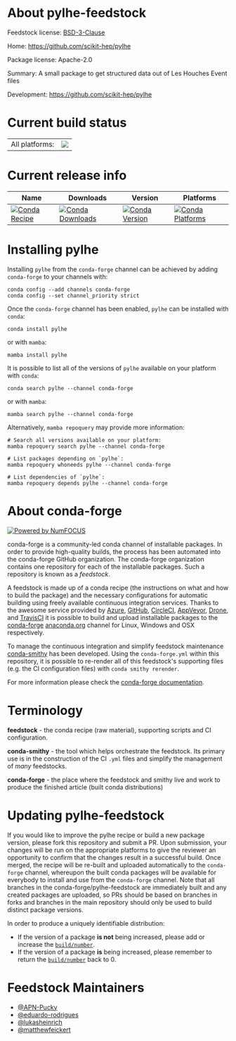 About pylhe-feedstock
=====================

Feedstock license: [BSD-3-Clause](https://github.com/conda-forge/pylhe-feedstock/blob/main/LICENSE.txt)

Home: https://github.com/scikit-hep/pylhe

Package license: Apache-2.0

Summary: A small package to get structured data out of Les Houches Event files

Development: https://github.com/scikit-hep/pylhe

Current build status
====================


<table><tr><td>All platforms:</td>
    <td>
      <a href="https://dev.azure.com/conda-forge/feedstock-builds/_build/latest?definitionId=17302&branchName=main">
        <img src="https://dev.azure.com/conda-forge/feedstock-builds/_apis/build/status/pylhe-feedstock?branchName=main">
      </a>
    </td>
  </tr>
</table>

Current release info
====================

| Name | Downloads | Version | Platforms |
| --- | --- | --- | --- |
| [![Conda Recipe](https://img.shields.io/badge/recipe-pylhe-green.svg)](https://anaconda.org/conda-forge/pylhe) | [![Conda Downloads](https://img.shields.io/conda/dn/conda-forge/pylhe.svg)](https://anaconda.org/conda-forge/pylhe) | [![Conda Version](https://img.shields.io/conda/vn/conda-forge/pylhe.svg)](https://anaconda.org/conda-forge/pylhe) | [![Conda Platforms](https://img.shields.io/conda/pn/conda-forge/pylhe.svg)](https://anaconda.org/conda-forge/pylhe) |

Installing pylhe
================

Installing `pylhe` from the `conda-forge` channel can be achieved by adding `conda-forge` to your channels with:

```
conda config --add channels conda-forge
conda config --set channel_priority strict
```

Once the `conda-forge` channel has been enabled, `pylhe` can be installed with `conda`:

```
conda install pylhe
```

or with `mamba`:

```
mamba install pylhe
```

It is possible to list all of the versions of `pylhe` available on your platform with `conda`:

```
conda search pylhe --channel conda-forge
```

or with `mamba`:

```
mamba search pylhe --channel conda-forge
```

Alternatively, `mamba repoquery` may provide more information:

```
# Search all versions available on your platform:
mamba repoquery search pylhe --channel conda-forge

# List packages depending on `pylhe`:
mamba repoquery whoneeds pylhe --channel conda-forge

# List dependencies of `pylhe`:
mamba repoquery depends pylhe --channel conda-forge
```


About conda-forge
=================

[![Powered by
NumFOCUS](https://img.shields.io/badge/powered%20by-NumFOCUS-orange.svg?style=flat&colorA=E1523D&colorB=007D8A)](https://numfocus.org)

conda-forge is a community-led conda channel of installable packages.
In order to provide high-quality builds, the process has been automated into the
conda-forge GitHub organization. The conda-forge organization contains one repository
for each of the installable packages. Such a repository is known as a *feedstock*.

A feedstock is made up of a conda recipe (the instructions on what and how to build
the package) and the necessary configurations for automatic building using freely
available continuous integration services. Thanks to the awesome service provided by
[Azure](https://azure.microsoft.com/en-us/services/devops/), [GitHub](https://github.com/),
[CircleCI](https://circleci.com/), [AppVeyor](https://www.appveyor.com/),
[Drone](https://cloud.drone.io/welcome), and [TravisCI](https://travis-ci.com/)
it is possible to build and upload installable packages to the
[conda-forge](https://anaconda.org/conda-forge) [anaconda.org](https://anaconda.org/)
channel for Linux, Windows and OSX respectively.

To manage the continuous integration and simplify feedstock maintenance
[conda-smithy](https://github.com/conda-forge/conda-smithy) has been developed.
Using the ``conda-forge.yml`` within this repository, it is possible to re-render all of
this feedstock's supporting files (e.g. the CI configuration files) with ``conda smithy rerender``.

For more information please check the [conda-forge documentation](https://conda-forge.org/docs/).

Terminology
===========

**feedstock** - the conda recipe (raw material), supporting scripts and CI configuration.

**conda-smithy** - the tool which helps orchestrate the feedstock.
                   Its primary use is in the construction of the CI ``.yml`` files
                   and simplify the management of *many* feedstocks.

**conda-forge** - the place where the feedstock and smithy live and work to
                  produce the finished article (built conda distributions)


Updating pylhe-feedstock
========================

If you would like to improve the pylhe recipe or build a new
package version, please fork this repository and submit a PR. Upon submission,
your changes will be run on the appropriate platforms to give the reviewer an
opportunity to confirm that the changes result in a successful build. Once
merged, the recipe will be re-built and uploaded automatically to the
`conda-forge` channel, whereupon the built conda packages will be available for
everybody to install and use from the `conda-forge` channel.
Note that all branches in the conda-forge/pylhe-feedstock are
immediately built and any created packages are uploaded, so PRs should be based
on branches in forks and branches in the main repository should only be used to
build distinct package versions.

In order to produce a uniquely identifiable distribution:
 * If the version of a package **is not** being increased, please add or increase
   the [``build/number``](https://docs.conda.io/projects/conda-build/en/latest/resources/define-metadata.html#build-number-and-string).
 * If the version of a package **is** being increased, please remember to return
   the [``build/number``](https://docs.conda.io/projects/conda-build/en/latest/resources/define-metadata.html#build-number-and-string)
   back to 0.

Feedstock Maintainers
=====================

* [@APN-Pucky](https://github.com/APN-Pucky/)
* [@eduardo-rodrigues](https://github.com/eduardo-rodrigues/)
* [@lukasheinrich](https://github.com/lukasheinrich/)
* [@matthewfeickert](https://github.com/matthewfeickert/)

